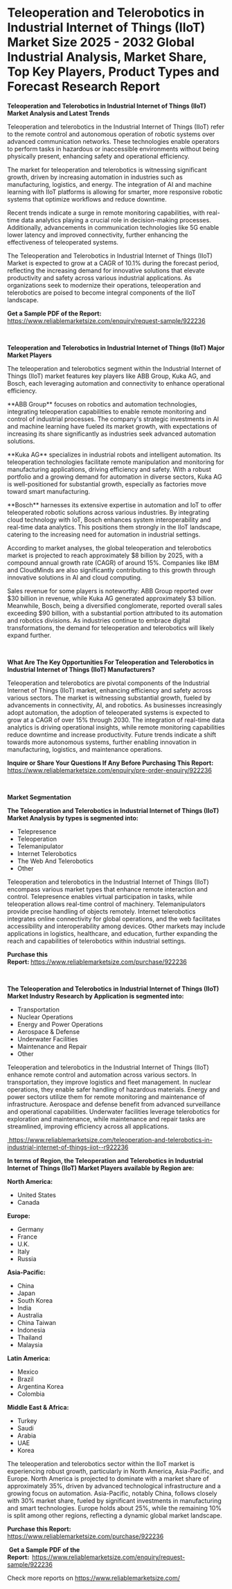 <p><h1>Teleoperation and Telerobotics in Industrial Internet of Things (IIoT) Market Size 2025 - 2032 Global Industrial Analysis, Market Share, Top Key Players, Product Types and Forecast Research Report</h1></p><p><strong>Teleoperation and Telerobotics in Industrial Internet of Things (IIoT) Market Analysis and Latest Trends</strong></p>
<p><p>Teleoperation and telerobotics in the Industrial Internet of Things (IIoT) refer to the remote control and autonomous operation of robotic systems over advanced communication networks. These technologies enable operators to perform tasks in hazardous or inaccessible environments without being physically present, enhancing safety and operational efficiency. </p><p>The market for teleoperation and telerobotics is witnessing significant growth, driven by increasing automation in industries such as manufacturing, logistics, and energy. The integration of AI and machine learning with IIoT platforms is allowing for smarter, more responsive robotic systems that optimize workflows and reduce downtime. </p><p>Recent trends indicate a surge in remote monitoring capabilities, with real-time data analytics playing a crucial role in decision-making processes. Additionally, advancements in communication technologies like 5G enable lower latency and improved connectivity, further enhancing the effectiveness of teleoperated systems. </p><p>The Teleoperation and Telerobotics in Industrial Internet of Things (IIoT) Market is expected to grow at a CAGR of 10.1% during the forecast period, reflecting the increasing demand for innovative solutions that elevate productivity and safety across various industrial applications. As organizations seek to modernize their operations, teleoperation and telerobotics are poised to become integral components of the IIoT landscape.</p></p>
<p><strong>Get a Sample PDF of the Report:&nbsp;</strong> <a href="https://www.reliablemarketsize.com/enquiry/request-sample/922236?utm_campaign=2113&utm_medium=2&utm_source=Github&utm_content=ia&utm_term=11032025&utm_id=teleoperation-and-telerobotics-in-industrial-internet-of-things-iiot">https://www.reliablemarketsize.com/enquiry/request-sample/922236</a></p>
<p>&nbsp;</p>
<p><strong>Teleoperation and Telerobotics in Industrial Internet of Things (IIoT) Major Market Players</strong></p>
<p><p>The teleoperation and telerobotics segment within the Industrial Internet of Things (IIoT) market features key players like ABB Group, Kuka AG, and Bosch, each leveraging automation and connectivity to enhance operational efficiency.</p><p>**ABB Group** focuses on robotics and automation technologies, integrating teleoperation capabilities to enable remote monitoring and control of industrial processes. The company's strategic investments in AI and machine learning have fueled its market growth, with expectations of increasing its share significantly as industries seek advanced automation solutions.</p><p>**Kuka AG** specializes in industrial robots and intelligent automation. Its teleoperation technologies facilitate remote manipulation and monitoring for manufacturing applications, driving efficiency and safety. With a robust portfolio and a growing demand for automation in diverse sectors, Kuka AG is well-positioned for substantial growth, especially as factories move toward smart manufacturing.</p><p>**Bosch** harnesses its extensive expertise in automation and IoT to offer teleoperated robotic solutions across various industries. By integrating cloud technology with IoT, Bosch enhances system interoperability and real-time data analytics. This positions them strongly in the IIoT landscape, catering to the increasing need for automation in industrial settings.</p><p>According to market analyses, the global teleoperation and telerobotics market is projected to reach approximately $8 billion by 2025, with a compound annual growth rate (CAGR) of around 15%. Companies like IBM and CloudMinds are also significantly contributing to this growth through innovative solutions in AI and cloud computing.</p><p>Sales revenue for some players is noteworthy: ABB Group reported over $30 billion in revenue, while Kuka AG generated approximately $3 billion. Meanwhile, Bosch, being a diversified conglomerate, reported overall sales exceeding $90 billion, with a substantial portion attributed to its automation and robotics divisions. As industries continue to embrace digital transformations, the demand for teleoperation and telerobotics will likely expand further.</p></p>
<p>&nbsp;</p>
<p><strong>What Are The Key Opportunities For Teleoperation and Telerobotics in Industrial Internet of Things (IIoT) Manufacturers?</strong></p>
<p><p>Teleoperation and telerobotics are pivotal components of the Industrial Internet of Things (IIoT) market, enhancing efficiency and safety across various sectors. The market is witnessing substantial growth, fueled by advancements in connectivity, AI, and robotics. As businesses increasingly adopt automation, the adoption of teleoperated systems is expected to grow at a CAGR of over 15% through 2030. The integration of real-time data analytics is driving operational insights, while remote monitoring capabilities reduce downtime and increase productivity. Future trends indicate a shift towards more autonomous systems, further enabling innovation in manufacturing, logistics, and maintenance operations.</p></p>
<p><strong>Inquire or Share Your Questions If Any Before Purchasing This Report:</strong> <a href="https://www.reliablemarketsize.com/enquiry/pre-order-enquiry/922236?utm_campaign=2113&utm_medium=2&utm_source=Github&utm_content=ia&utm_term=11032025&utm_id=teleoperation-and-telerobotics-in-industrial-internet-of-things-iiot">https://www.reliablemarketsize.com/enquiry/pre-order-enquiry/922236</a></p>
<p>&nbsp;</p>
<p><strong>Market Segmentation</strong></p>
<p><strong>The Teleoperation and Telerobotics in Industrial Internet of Things (IIoT) Market Analysis by types is segmented into:</strong></p>
<p><ul><li>Telepresence</li><li>Teleoperation</li><li>Telemanipulator</li><li>Internet Telerobotics</li><li>The Web And Telerobotics</li><li>Other</li></ul></p>
<p><p>Teleoperation and telerobotics in the Industrial Internet of Things (IIoT) encompass various market types that enhance remote interaction and control. Telepresence enables virtual participation in tasks, while teleoperation allows real-time control of machinery. Telemanipulators provide precise handling of objects remotely. Internet telerobotics integrates online connectivity for global operations, and the web facilitates accessibility and interoperability among devices. Other markets may include applications in logistics, healthcare, and education, further expanding the reach and capabilities of telerobotics within industrial settings.</p></p>
<p><strong>Purchase this Report:&nbsp;</strong><a href="https://www.reliablemarketsize.com/purchase/922236?utm_campaign=2113&utm_medium=2&utm_source=Github&utm_content=ia&utm_term=11032025&utm_id=teleoperation-and-telerobotics-in-industrial-internet-of-things-iiot">https://www.reliablemarketsize.com/purchase/922236</a></p>
<p>&nbsp;</p>
<p><strong>The Teleoperation and Telerobotics in Industrial Internet of Things (IIoT) Market Industry Research by Application is segmented into:</strong></p>
<p><ul><li>Transportation</li><li>Nuclear Operations</li><li>Energy and Power Operations</li><li>Aerospace & Defense</li><li>Underwater Facilities</li><li>Maintenance and Repair</li><li>Other</li></ul></p>
<p><p>Teleoperation and telerobotics in the Industrial Internet of Things (IIoT) enhance remote control and automation across various sectors. In transportation, they improve logistics and fleet management. In nuclear operations, they enable safer handling of hazardous materials. Energy and power sectors utilize them for remote monitoring and maintenance of infrastructure. Aerospace and defense benefit from advanced surveillance and operational capabilities. Underwater facilities leverage telerobotics for exploration and maintenance, while maintenance and repair tasks are streamlined, improving efficiency across all applications.</p></p>
<p><a href="https://www.reliablemarketsize.com/teleoperation-and-telerobotics-in-industrial-internet-of-things-iiot--r922236?utm_campaign=2113&utm_medium=2&utm_source=Github&utm_content=ia&utm_term=11032025&utm_id=teleoperation-and-telerobotics-in-industrial-internet-of-things-iiot">&nbsp;https://www.reliablemarketsize.com/teleoperation-and-telerobotics-in-industrial-internet-of-things-iiot--r922236</a></p>
<p><strong>In terms of Region, the Teleoperation and Telerobotics in Industrial Internet of Things (IIoT) Market Players available by Region are:</strong></p>
<p>
    <p> <strong> North America: </strong>
        <ul>
            <li>United States</li>
            <li>Canada</li>
        </ul>
        </p> 
    <p> <strong> Europe: </strong>
        <ul>
            <li>Germany</li>
            <li>France</li>
            <li>U.K.</li>
            <li>Italy</li>
            <li>Russia</li>
        </ul>
        </p> 
    <p> <strong> Asia-Pacific: </strong>
        <ul>
            <li>China</li>
            <li>Japan</li>
            <li>South Korea</li>
            <li>India</li>
            <li>Australia</li>
            <li>China Taiwan</li>
            <li>Indonesia</li>
            <li>Thailand</li>
            <li>Malaysia</li>
        </ul>
        </p> 
    <p> <strong> Latin America: </strong>
        <ul>
            <li>Mexico</li>
            <li>Brazil</li>
            <li>Argentina Korea</li>
            <li>Colombia</li>
        </ul>
        </p> 
    <p> <strong> Middle East & Africa: </strong>
        <ul>
            <li>Turkey</li>
            <li>Saudi</li>
            <li>Arabia</li>
            <li>UAE</li>
            <li>Korea</li>
        </ul>
    </p>
    </p>
<p><p>The teleoperation and telerobotics sector within the IIoT market is experiencing robust growth, particularly in North America, Asia-Pacific, and Europe. North America is projected to dominate with a market share of approximately 35%, driven by advanced technological infrastructure and a growing focus on automation. Asia-Pacific, notably China, follows closely with 30% market share, fueled by significant investments in manufacturing and smart technologies. Europe holds about 25%, while the remaining 10% is split among other regions, reflecting a dynamic global market landscape.</p></p>
<p><strong>Purchase this Report: </strong><a href="https://www.reliablemarketsize.com/purchase/922236?utm_campaign=2113&utm_medium=2&utm_source=Github&utm_content=ia&utm_term=11032025&utm_id=teleoperation-and-telerobotics-in-industrial-internet-of-things-iiot">https://www.reliablemarketsize.com/purchase/922236</a></p>
<p>&nbsp;<strong>Get a Sample PDF of the Report:&nbsp;&nbsp;</strong><a href="https://www.reliablemarketsize.com/enquiry/request-sample/922236?utm_campaign=2113&utm_medium=2&utm_source=Github&utm_content=ia&utm_term=11032025&utm_id=teleoperation-and-telerobotics-in-industrial-internet-of-things-iiot">https://www.reliablemarketsize.com/enquiry/request-sample/922236</a></p>
<p><strong></strong></p>
<p>Check more reports on <a href="https://www.reliablemarketsize.com/?utm_campaign=2113&utm_medium=2&utm_source=Github&utm_content=ia&utm_term=11032025&utm_id=teleoperation-and-telerobotics-in-industrial-internet-of-things-iiot">https://www.reliablemarketsize.com/</a></p>